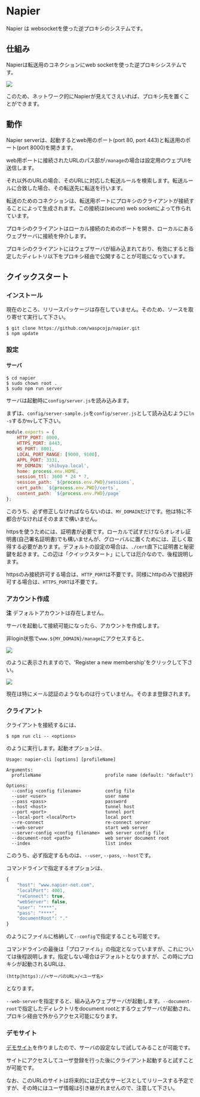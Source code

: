 # Napier

Napier は websocketを使った逆プロキシのシステムです。

## 仕組み

Napierは転送用のコネクションにweb socketを使った逆プロキシシステムです。

![](./contents/network.png)

このため、ネットワーク的にNapierが見えてさえいれば、プロキシ先を置くことができます。

## 動作

Napier serverは、起動するとweb用のポート(port 80, port 443)と転送用のポート(port 8000)を開きます。

web用ポートに接続されたURLのパス部が`/manage`の場合は設定用のウェブUIを送信します。

それ以外のURLの場合、そのURLに対応した転送ルールを検索します。転送ルールに合致した場合、その転送先に転送を行います。

転送のためのコネクションは、転送用ポートにプロキシのクライアントが接続することによって生成されます。この接続は(secure) web socketによって作られています。

プロキシのクライアントはローカル接続のためのポートを開き、ローカルにあるウェブサーバに接続を仲介します。

プロキシのクライアントにはウェブサーバが組み込まれており、有効にすると指定したディレトリ以下をプロキシ経由で公開することが可能になっています。

## クイックスタート

### インストール

現在のところ、リリースパッケージは存在していません。そのため、ソースを取り寄せて実行して下さい。

```shell
$ git clone https://github.com/waspcojp/napier.git
$ npm update
```

### 設定

#### サーバ

```shell
$ cd napier
$ sudo chown root .
$ sudo npm run server
```

サーバは起動時に`config/server.js`を読み込みます。

まずは、`config/server-sample.js`を`config/server.js`として読み込むように`ln -s`するか`mv`して下さい。

```javascript
module.exports = {
    HTTP_PORT: 8000,
    HTTPS_PORT: 8443,
    WS_PORT: 8001,
    LOCAL_PORT_RANGE: [9000, 9100],
    APPL_PORT: 3331,
    MY_DOMAIN: 'shibuya.local',
    home: process.env.HOME,
	session_ttl: 3600 * 24 * 7,
	session_path: `${process.env.PWD}/sessions`,
    cert_path: `${process.env.PWD}/certs`,
    content_path: `${process.env.PWD}/page`
};
```

このうち、必ず修正しなければならないのは、`MY_DOMAIN`だけです。他は特に不都合がなければそのままで構いません。

httpsを使うためには、証明書が必要です。ローカルで試すだけならオレオレ証明書(自己署名証明書)でも構いませんが、グローバルに置くためには、正しく取得する必要があります。デフォルトの設定の場合は、`./cert`直下に証明書と秘密鍵を起きます。この辺は「クイックスタート」にしては厄介なので、後程説明します。

httpsのみ接続許可する場合は、`HTTP_PORT`は不要です。同様にhttpのみで接続許可する場合は、`HTTPS_PORT`は不要です。

### アカウント作成

**注** デフォルトアカウントは存在しません。

サーバを起動して接続可能になったら、アカウントを作成します。

非login状態で`www.${MY_DOMAIN}/manage`にアクセスすると、

![](./contents/login.png)

のように表示されますので、'Register a new membership'をクリックして下さい。

![](./contents/register.png)

現在は特にメール認証のようなものは行っていません。そのまま登録されます。

### クライアント

クライアントを接続するには、

```shell
$ npm run cli -- <options>
```

のように実行します。起動オプションは、

```
Usage: napier-cli [options] [profileName]

Arguments:
  profileName                        profile name (default: "default")

Options:
  --config <config filename>         config file
  --user <user>                      user name
  --pass <pass>                      password
  --host <host>                      tunnel host
  --port <port>                      tunnel port
  --local-port <localPort>           local port
  --re-connect                       re-connect server
  --web-server                       start web server
  --server-config <config filename>  web server config file
  --document-root <path>             web server document root
  --index                            list index
```

このうち、必ず指定するものは、`--user`, `--pass`, `--host`です。

コマンドラインで指定するオプションは、

```javascript
{
    "host": "www.napier-net.com",
    "localPort": 4001,
    "reConnect": true,
    "webServer": false,
    "user": "****",
    "pass": "****",
    "documentRoot": "."
}
```

のようにファイルに格納して`--config`で指定することも可能です。

コマンドラインの最後は「プロファイル」の指定となっていますが、これについては後程説明します。指定しない場合はデフォルトとなりますが、この時にプロキシが起動されるURLは、

```
(http|https)://<サーバのURL>/<ユーザ名>
```

となります。

`--web-server`を指定すると、組み込みウェブサーバが起動します。`--document-root`で指定したディレクトリをdocument rootとするウェブサーバが起動され、プロキシ経由で外からアクセス可能になります。

### デモサイト

[デモサイト](https://www.napier-net.com)を作りましたので、サーバの設定なしで試してみることが可能です。

サイトにアクセスしてユーザ登録を行った後にクライアント起動すると試すことが可能です。

なお、このURLのサイトは将来的には正式なサービスとしてリリースする予定ですが、その時にはユーザ情報は引き継がれませんので、注意して下さい。